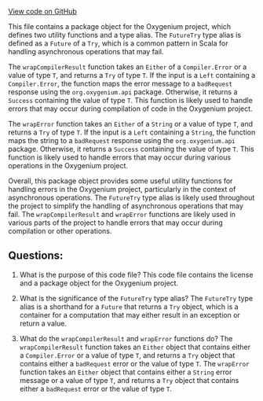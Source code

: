 [View code on GitHub](https://github.com/oxygenium/oxygenium/app/src/main/scala/org/oxygenium/app/package.scala)

This file contains a package object for the Oxygenium project, which defines two utility functions and a type alias. The `FutureTry` type alias is defined as a `Future` of a `Try`, which is a common pattern in Scala for handling asynchronous operations that may fail. 

The `wrapCompilerResult` function takes an `Either` of a `Compiler.Error` or a value of type `T`, and returns a `Try` of type `T`. If the input is a `Left` containing a `Compiler.Error`, the function maps the error message to a `badRequest` response using the `org.oxygenium.api` package. Otherwise, it returns a `Success` containing the value of type `T`. This function is likely used to handle errors that may occur during compilation of code in the Oxygenium project.

The `wrapError` function takes an `Either` of a `String` or a value of type `T`, and returns a `Try` of type `T`. If the input is a `Left` containing a `String`, the function maps the string to a `badRequest` response using the `org.oxygenium.api` package. Otherwise, it returns a `Success` containing the value of type `T`. This function is likely used to handle errors that may occur during various operations in the Oxygenium project.

Overall, this package object provides some useful utility functions for handling errors in the Oxygenium project, particularly in the context of asynchronous operations. The `FutureTry` type alias is likely used throughout the project to simplify the handling of asynchronous operations that may fail. The `wrapCompilerResult` and `wrapError` functions are likely used in various parts of the project to handle errors that may occur during compilation or other operations.
## Questions: 
 1. What is the purpose of this code file?
   This code file contains the license and a package object for the Oxygenium project.

2. What is the significance of the `FutureTry` type alias?
   The `FutureTry` type alias is a shorthand for a `Future` that returns a `Try` object, which is a container for a computation that may either result in an exception or return a value.

3. What do the `wrapCompilerResult` and `wrapError` functions do?
   The `wrapCompilerResult` function takes an `Either` object that contains either a `Compiler.Error` or a value of type `T`, and returns a `Try` object that contains either a `badRequest` error or the value of type `T`. The `wrapError` function takes an `Either` object that contains either a `String` error message or a value of type `T`, and returns a `Try` object that contains either a `badRequest` error or the value of type `T`.